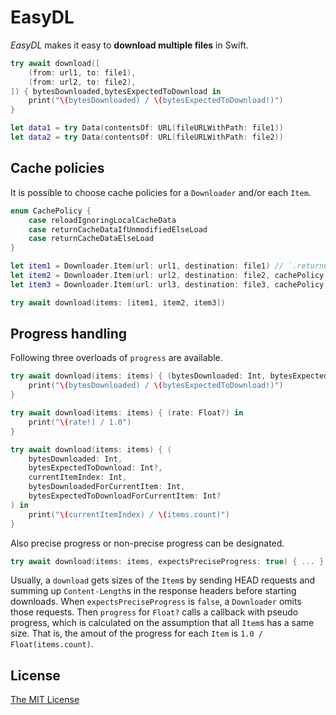 # EasyDL

_EasyDL_ makes it easy to **download multiple files** in Swift.

```swift
try await download([
    (from: url1, to: file1),
    (from: url2, to: file2),
]) { bytesDownloaded,bytesExpectedToDownload in
    print("\(bytesDownloaded) / \(bytesExpectedToDownload!)")
}

let data1 = try Data(contentsOf: URL(fileURLWithPath: file1))
let data2 = try Data(contentsOf: URL(fileURLWithPath: file2))
```

## Cache policies

It is possible to choose cache policies for a `Downloader` and/or each `Item`.

```swift
enum CachePolicy {
    case reloadIgnoringLocalCacheData
    case returnCacheDataIfUnmodifiedElseLoad
    case returnCacheDataElseLoad
}
```

```swift
let item1 = Downloader.Item(url: url1, destination: file1) // `.returnCacheDataIfUnmodifiedElseLoad` by default
let item2 = Downloader.Item(url: url2, destination: file2, cachePolicy: .returnCacheDataElseLoad)
let item3 = Downloader.Item(url: url3, destination: file3, cachePolicy: .returnCacheDataElseLoad)

try await download(items: [item1, item2, item3])
```

## Progress handling

Following three overloads of `progress` are available.

```swift
try await download(items: items) { (bytesDownloaded: Int, bytesExpectedToDownload: Int?) in
    print("\(bytesDownloaded) / \(bytesExpectedToDownload!)")
}
```

```swift
try await download(items: items) { (rate: Float?) in
    print("\(rate!) / 1.0")
}
```

```swift
try await download(items: items) { (
    bytesDownloaded: Int,
    bytesExpectedToDownload: Int?,
    currentItemIndex: Int,
    bytesDownloadedForCurrentItem: Int,
    bytesExpectedToDownloadForCurrentItem: Int?
) in
    print("\(currentItemIndex) / \(items.count)")
}
```

Also precise progress or non-precise progress can be designated.

```swift
try await download(items: items, expectsPreciseProgress: true) { ... }
```

Usually, a `download` gets sizes of the `Item`s by sending HEAD requests and summing up `Content-Length`s in the response headers before starting downloads. When `expectsPreciseProgress` is `false`, a `Downloader` omits those requests. Then `progress` for `Float?` calls a callback with pseudo progress, which is calculated on the assumption that all `Item`s has a same size. That is, the amout of the progress for each `Item` is `1.0 / Float(items.count)`.

## License

[The MIT License](LICENSE)
